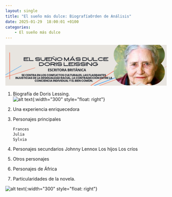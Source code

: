 ```yaml
---
layout: single
title: "El sueño más dulce: BiografíaOrden de Análisis"
date: 2025-01-29  18:00:01 +0100
categories: 
    - El sueño más dulce
---
```

![alt text](</assets/img/banner doris lessing.png>)

 



1.	 Biografía de Doris Lessing.     
![alt text](</assets/img/Premios ·Premio Somerset jhonny lennon.png>){:width="300" style="float: right"} 
2.	Una experiencia enriquecedora

3.	Personajes principales 

        Frances
        Julia
        Sylvia

4.	Personajes secundarios
        Johnny Lennox
        Los hijos 
        Los críos

5.	Otros personajes

6.	Personajes de África

7.	Particularidades de la novela. 




![alt text](</assets/img/Doris fotogragia.pngg>){:width="300" style="float: right"} 